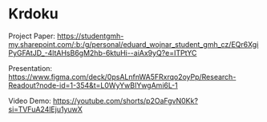 # Krdoku

Project Paper:
https://studentgmh-my.sharepoint.com/:b:/g/personal/eduard_wojnar_student_gmh_cz/EQr6XgiPyGFAtJD_-4ltAHsB6gM2hb-6ktuHi--aiAx9yQ?e=ITPtYC

Presentation:
https://www.figma.com/deck/0psALnfnWA5FRxrqo2oyPp/Research-Readout?node-id=1-354&t=L0WyYwBIYwgAmi6L-1

Video Demo:
https://youtube.com/shorts/p2OaFgvN0Kk?si=TVFuA24lEju1yuwX
